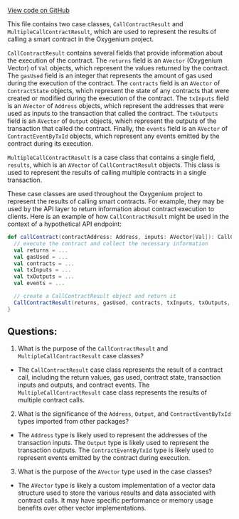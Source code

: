 [View code on GitHub](https://github.com/oxygenium/oxygenium/api/src/main/scala/org/oxygenium/api/model/CallContractResult.scala)

This file contains two case classes, `CallContractResult` and `MultipleCallContractResult`, which are used to represent the results of calling a smart contract in the Oxygenium project. 

`CallContractResult` contains several fields that provide information about the execution of the contract. The `returns` field is an `AVector` (Oxygenium Vector) of `Val` objects, which represent the values returned by the contract. The `gasUsed` field is an integer that represents the amount of gas used during the execution of the contract. The `contracts` field is an `AVector` of `ContractState` objects, which represent the state of any contracts that were created or modified during the execution of the contract. The `txInputs` field is an `AVector` of `Address` objects, which represent the addresses that were used as inputs to the transaction that called the contract. The `txOutputs` field is an `AVector` of `Output` objects, which represent the outputs of the transaction that called the contract. Finally, the `events` field is an `AVector` of `ContractEventByTxId` objects, which represent any events emitted by the contract during its execution.

`MultipleCallContractResult` is a case class that contains a single field, `results`, which is an `AVector` of `CallContractResult` objects. This class is used to represent the results of calling multiple contracts in a single transaction.

These case classes are used throughout the Oxygenium project to represent the results of calling smart contracts. For example, they may be used by the API layer to return information about contract execution to clients. Here is an example of how `CallContractResult` might be used in the context of a hypothetical API endpoint:

```scala
def callContract(contractAddress: Address, inputs: AVector[Val]): CallContractResult = {
  // execute the contract and collect the necessary information
  val returns = ...
  val gasUsed = ...
  val contracts = ...
  val txInputs = ...
  val txOutputs = ...
  val events = ...

  // create a CallContractResult object and return it
  CallContractResult(returns, gasUsed, contracts, txInputs, txOutputs, events)
}
```
## Questions: 
 1. What is the purpose of the `CallContractResult` and `MultipleCallContractResult` case classes?
- The `CallContractResult` case class represents the result of a contract call, including the return values, gas used, contract state, transaction inputs and outputs, and contract events. The `MultipleCallContractResult` case class represents the results of multiple contract calls.

2. What is the significance of the `Address`, `Output`, and `ContractEventByTxId` types imported from other packages?
- The `Address` type is likely used to represent the addresses of the transaction inputs. The `Output` type is likely used to represent the transaction outputs. The `ContractEventByTxId` type is likely used to represent events emitted by the contract during execution.

3. What is the purpose of the `AVector` type used in the case classes?
- The `AVector` type is likely a custom implementation of a vector data structure used to store the various results and data associated with contract calls. It may have specific performance or memory usage benefits over other vector implementations.